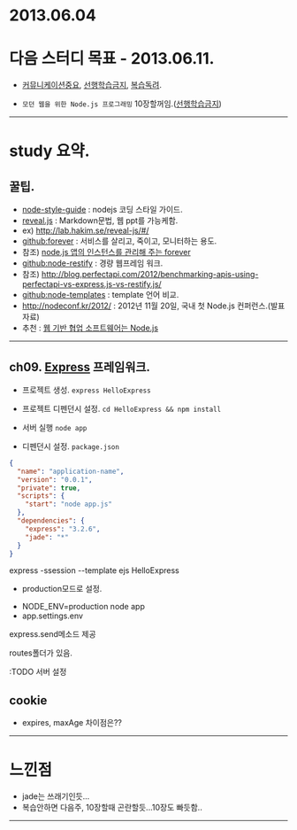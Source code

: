 2013.06.04
=========================================================================

# 다음 스터디 목표 - 2013.06.11.
* [커뮤니케이션중요], [선행학습금지], [복습독려].
- `모던 웹을 위한 Node.js 프로그래밍` 10장할꺼임.([선행학습금지])

 [커뮤니케이션중요]: http://www.jiniya.net/wp/archives/10554
 [선행학습금지]: http://blog.daum.net/romuromu/286
 [복습독려]: http://blog.naver.com/danah_m/20155427215

--------------------------------------------------------------------------------
# study 요약.

## 꿀팁.
- [node-style-guide] : nodejs 코딩 스타일 가이드.
- [reveal.js](https://github.com/hakimel/reveal.js/) : Markdown문법, 웹 ppt를 가능케함.
 - ex) http://lab.hakim.se/reveal-js/#/
- [github:forever] : 서비스를 살리고, 죽이고, 모니터하는 용도.
 - 참조) [node.js 앱의 인스턴스를 관리해 주는 forever](http://blog.outsider.ne.kr/590)
- [github:node-restify] : 경량 웹프레임 워크.
 - 참조) http://blog.perfectapi.com/2012/benchmarking-apis-using-perfectapi-vs-express.js-vs-restify.js/
- [github:node-templates] : template 언어 비교.
- http://nodeconf.kr/2012/ : 2012년 11월 20일, 국내 첫 Node.js 컨퍼런스.(발표자료)
 - 추천 : [웹 기반 협업 소프트웨어는 Node.js](http://www.slideshare.net/youngteac/operational-transformation-in-nodejs)

 [node-style-guide]: https://github.com/felixge/node-style-guide
 [github:forever]: https://github.com/nodejitsu/forever
 [github:node-restify]: http://mcavage.github.io/node-restify/
 [github:node-templates]: http://paularmstrong.github.io/node-templates/

--------------------------------------------------------------------------------

## ch09. [Express][express] 프레임워크.

* 프로젝트 생성.
`express HelloExpress`
* 프로젝트 디펜던시 설정.
`cd HelloExpress && npm install`
* 서버 실행
`node app`

* 디펜던시 설정.
`package.json`

```json
{
  "name": "application-name",
  "version": "0.0.1",
  "private": true,
  "scripts": {
    "start": "node app.js"
  },
  "dependencies": {
    "express": "3.2.6",
    "jade": "*"
  }
}
```

express -ssession --template ejs HelloExpress



* production모드로 설정.
 - NODE_ENV=production node app
 - app.settings.env

express.send메소드 제공

routes폴더가 있음.

:TODO 서버 설정

## cookie
- expires, maxAge 차이점은??

--------------------------------------------------------------------------------

# 느낀점
- jade는 쓰래기인듯...
- 복습안하면 다음주, 10장할때 곤란할듯...10장도 빠듯함..

--------------------------------------------------------------------------------

 [express]: http://expressjs.com/
 [express:app.configure]: http://expressjs.com/api.html#app.configure